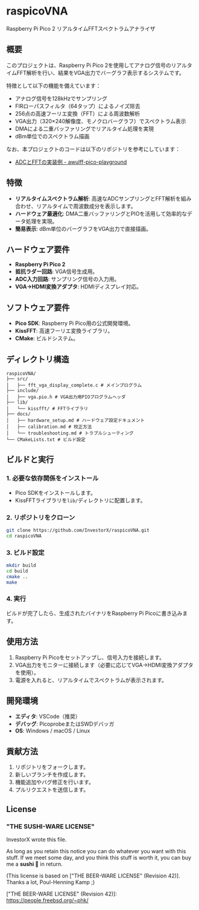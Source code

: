 # raspicoVNA
Raspberry Pi Pico 2 リアルタイムFFTスペクトラムアナライザ

## 概要
このプロジェクトは、Raspberry Pi Pico 2を使用してアナログ信号のリアルタイムFFT解析を行い、結果をVGA出力でバーグラフ表示するシステムです。

特徴として以下の機能を備えています：
- アナログ信号を128kHzでサンプリング
- FIRローパスフィルタ（64タップ）によるノイズ除去
- 256点の高速フーリエ変換（FFT）による周波数解析
- VGA出力（320×240解像度、モノクロバーグラフ）でスペクトラム表示
- DMAによる二重バッファリングでリアルタイム処理を実現
- dBm単位でのスペクトラム描画

なお、本プロジェクトのコードは以下のリポジトリを参考にしています：
- [ADCとFFTの実装例 - awulff-pico-playground](https://github.com/AlexFWulff/awulff-pico-playground/tree/e0c98d544ad0cf7972edaf5215ae165e835f29eb/adc_fft)

## 特徴
- **リアルタイムスペクトラム解析**: 高速なADCサンプリングとFFT解析を組み合わせ、リアルタイムで周波数成分を表示します。
- **ハードウェア最適化**: DMA二重バッファリングとPIOを活用して効率的なデータ処理を実現。
- **簡易表示**: dBm単位のバーグラフをVGA出力で直接描画。

## ハードウェア要件
- **Raspberry Pi Pico 2**
- **抵抗ラダー回路**: VGA信号生成用。
- **ADC入力回路**: サンプリング信号の入力用。
- **VGA→HDMI変換アダプタ**: HDMIディスプレイ対応。

## ソフトウェア要件
- **Pico SDK**: Raspberry Pi Pico用の公式開発環境。
- **KissFFT**: 高速フーリエ変換ライブラリ。
- **CMake**: ビルドシステム。

## ディレクトリ構造
```
raspicoVNA/
├── src/
│   ├── fft_vga_display_complete.c # メインプログラム
├── include/
│   ├── vga.pio.h # VGA出力用PIOプログラムヘッダ
├── lib/
│   └── kissfft/ # FFTライブラリ
├── docs/
│   ├── hardware_setup.md # ハードウェア設定ドキュメント
│   ├── calibration.md # 校正方法
│   └── troubleshooting.md # トラブルシューティング
└── CMakeLists.txt # ビルド設定
```

## ビルドと実行
### 1. 必要な依存関係をインストール
- Pico SDKをインストールします。
- KissFFTライブラリを`lib/`ディレクトリに配置します。

### 2. リポジトリをクローン
```bash
git clone https://github.com/InvestorX/raspicoVNA.git
cd raspicoVNA
```

### 3. ビルド設定
```bash
mkdir build
cd build
cmake ..
make
```

### 4. 実行
ビルドが完了したら、生成されたバイナリをRaspberry Pi Picoに書き込みます。

## 使用方法
1. Raspberry Pi Picoをセットアップし、信号入力を接続します。
2. VGA出力をモニターに接続します（必要に応じてVGA→HDMI変換アダプタを使用）。
3. 電源を入れると、リアルタイムでスペクトラムが表示されます。

## 開発環境
- **エディタ**: VSCode（推奨）
- **デバッグ**: PicoprobeまたはSWDデバッガ
- **OS**: Windows / macOS / Linux

## 貢献方法
1. リポジトリをフォークします。
2. 新しいブランチを作成します。
3. 機能追加やバグ修正を行います。
4. プルリクエストを送信します。

## License
### "THE SUSHI-WARE LICENSE"

InvestorX wrote this file.

As long as you retain this notice you can do whatever you want
with this stuff. If we meet some day, and you think this stuff
is worth it, you can buy me a **sushi 🍣** in return.

(This license is based on ["THE BEER-WARE LICENSE" (Revision 42)].
 Thanks a lot, Poul-Henning Kamp ;)

​["THE BEER-WARE LICENSE" (Revision 42)]: https://people.freebsd.org/~phk/
